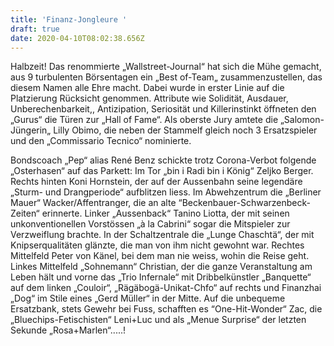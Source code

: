 ```yaml
---
title: 'Finanz-Jongleure '
draft: true
date: 2020-04-10T08:02:38.656Z
---
```

Halbzeit! Das renommierte „Wallstreet-Journal“ hat sich die Mühe gemacht, aus 9 turbulenten Börsentagen ein „Best of-Team„ zusammenzustellen, das diesem Namen alle Ehre macht. Dabei wurde in erster Linie auf die Platzierung Rücksicht genommen. Attribute wie  Solidität, Ausdauer, Unberechenbarkeit,, Antizipation, Seriosität und Killerinstinkt öffneten den „Gurus“ die Türen zur „Hall of Fame“. Als oberste Jury amtete die „Salomon-Jüngerin„ Lilly Obimo, die neben der Stammelf  gleich noch 3 Ersatzspieler und den „Commissario Tecnico“  nominierte.

Bondscoach „Pep“ alias René Benz schickte trotz Corona-Verbot folgende „Osterhasen“ auf das Parkett: Im Tor „bin i Radi bin i König“ Zeljko Berger. Rechts hinten Koni Hornstein, der auf der Aussenbahn seine legendäre „Sturm- und Drangperiode“ aufblitzen liess. Im Abwehzentrum die „Berliner Mauer“ Wacker/Affentranger, die an alte “Beckenbauer-Schwarzenbeck-Zeiten“ erinnerte. Linker „Aussenback“ Tanino Liotta, der mit seinen unkonventionellen Vorstössen „à la Cabrini“ sogar die Mitspieler zur Verzweiflung brachte. In der Schaltzentrale die „Lunge Chaschtä“, der mit Knipserqualitäten glänzte, die man von ihm nicht gewohnt war. Rechtes Mittelfeld Peter von Känel, bei dem man nie weiss, wohin die Reise geht. Linkes Mittelfeld „Sohnemann“ Christian, der die ganze Veranstaltung am Leben hält und vorne das „Trio Infernale“ mit Dribbelkünstler „Banquette“ auf dem linken „Couloir“, „Rägäbogä-Unikat-Chfo“ auf rechts und Finanzhai „Dog“ im Stile eines „Gerd Müller“ in der Mitte. Auf die unbequeme Ersatzbank, stets Gewehr bei Fuss, schafften es “One-Hit-Wonder“ Zac, die „Bluechips-Fetischisten“ Leni+Luc und als „Menue Surprise“ der letzten Sekunde „Rosa+Marlen“.....!